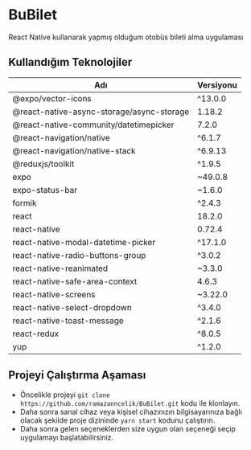 # BuBilet
 React Native kullanarak yapmış olduğum otobüs bileti alma uygulaması

 ## Kullandığım Teknolojiler

| Adı                                       | Versiyonu      |
| ----------------------------------------- | -------------- |
| @expo/vector-icons                        | ^13.0.0        |
| @react-native-async-storage/async-storage | 1.18.2         |
| @react-native-community/datetimepicker    | 7.2.0          |
| @react-navigation/native                  | ^6.1.7         |
| @react-navigation/native-stack            | ^6.9.13        |
| @reduxjs/toolkit                          | ^1.9.5         |
| expo                                      | ~49.0.8        |
| expo-status-bar                           | ~1.6.0         |
| formik                                    | ^2.4.3         |
| react                                     | 18.2.0         |
| react-native                              | 0.72.4         |
| react-native-modal-datetime-picker        | ^17.1.0        |
| react-native-radio-buttons-group          | ^3.0.2         |
| react-native-reanimated                   | ~3.3.0         |
| react-native-safe-area-context            | 4.6.3          |
| react-native-screens                      | ~3.22.0        |
| react-native-select-dropdown              | ^3.4.0         |
| react-native-toast-message                | ^2.1.6         |
| react-redux                               | ^8.0.5         |
| yup                                       | ^1.2.0         |


 ## Projeyi Çalıştırma Aşaması
 - Öncelikle projeyi `git clone https://github.com/ramazanncelik/BuBilet.git` kodu ile klonlayın.
 - Daha sonra sanal cihaz veya kişisel cihazınızın bilgisayarınıza bağlı olacak şekilde proje dizininde `yarn start` kodunu çalıştırın.
 - Daha sonra gelen seçeneklerden size uygun olan seçeneği seçip uygulamayı başlatabilirsiniz.
